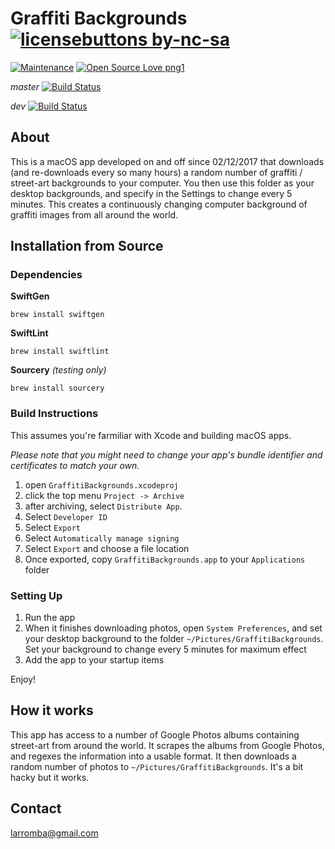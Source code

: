 # Graffiti Backgrounds [![licensebuttons by-nc-sa](https://licensebuttons.net/l/by-nc-sa/3.0/88x31.png)](https://creativecommons.org/licenses/by-nc-sa/4.0)

[![Maintenance](https://img.shields.io/badge/Maintained%3F-yes-green.svg)](https://GitHub.com/Naereen/StrapDown.js/graphs/commit-activity)
[![Open Source Love png1](https://badges.frapsoft.com/os/v1/open-source.png?v=103)](https://github.com/ellerbrock/open-source-badges/)

*master*
[![Build Status](https://travis-ci.com/larromba/graffiti-backgrounds.svg?branch=master)](https://travis-ci.com/larromba/graffiti-backgrounds)

*dev*
[![Build Status](https://travis-ci.com/larromba/graffiti-backgrounds.svg?branch=dev)](https://travis-ci.com/larromba/graffiti-backgrounds)

## About
This is a macOS app developed on and off since 02/12/2017 that downloads (and re-downloads every so many hours) a random number of graffiti / street-art backgrounds to your computer. You then use this folder as your desktop backgrounds, and specify in the Settings to change every 5 minutes. This creates a continuously changing computer background of graffiti images from all around the world.

## Installation from Source

### Dependencies
**SwiftGen**

`brew install swiftgen`

**SwiftLint**

`brew install swiftlint`

**Sourcery** *(testing only)*

`brew install sourcery`

### Build Instructions
This assumes you're farmiliar with Xcode and building macOS apps.

*Please note that you might need to change your app's bundle identifier and certificates to match your own.*

1. open `GraffitiBackgrounds.xcodeproj`
2. click the top menu `Project -> Archive`
3. after archiving, select `Distribute App`. 
4. Select `Developer ID`
5. Select `Export`
6. Select `Automatically manage signing`
7. Select `Export` and choose a file location
8. Once exported, copy `GraffitiBackgrounds.app` to your `Applications` folder

### Setting Up
1. Run the app
2. When it finishes downloading photos, open `System Preferences`, and set your desktop background to the folder `~/Pictures/GraffitiBackgrounds`. Set your background to change every 5 minutes for maximum effect
3. Add the app to your startup items

Enjoy!

## How it works
This app has access to a number of Google Photos albums containing street-art from around the world. It scrapes the albums from Google Photos, and regexes the information into a usable format. It then downloads a random number of photos to `~/Pictures/GraffitiBackgrounds`. It's a bit hacky but it works.

## Contact
larromba@gmail.com
